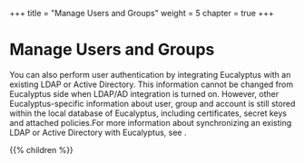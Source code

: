 +++
title = "Manage Users and Groups"
weight = 5
chapter = true
+++


# Manage Users and Groups
You can also perform user authentication by integrating Eucalyptus with an existing LDAP or Active Directory. This information cannot be changed from Eucalyptus side when LDAP/AD integration is turned on. However, other Eucalyptus-specific information about user, group and account is still stored within the local database of Eucalyptus, including certificates, secret keys and attached policies.For more information about synchronizing an existing LDAP or Active Directory with Eucalyptus, see [](integrating_ldap.dita) . 



{{% children %}}
